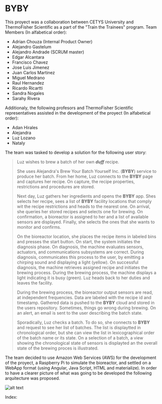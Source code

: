 # BYBY
This proyect was a collaboration between CETYS University and ThermoFisher Scientific as a part of the "Train the Trainees" program. 
Team Members (In alfabetical order):
* Adrian Chouza (Internal Product Owner)
* Alejandro Gastelum
* Alejandro Andrade (SCRUM master)
* Edgar Alcantara
* Francisco Chavez
* Jose Luis Jimenez
* Juan Carlos Martinez
* Miguel Medrano
* Raul Hernandez
* Ricardo Ricartti
* Sandra Nogales
* Sarahy Rivera
  
Additionaly, the following profesors and ThermoFisher Scientific representatives assisted in the development of the proyect (In alfabetical order):
* Adan Hirales
* Alejandra
* Luz Lozano
* Nataly 
  
The team was tasked to develop a solution for the following user story: 
> Luz wishes to brew a batch of her own ***duff*** recipe.
>
> She uses Alejandra's Brew Your Batch Yourself Inc. (**BYBY**) service to produce her batch. From her home, Luz connects to the **BYBY** page and captures her recipe. On capture, the recipe properties, restrictions and procedures are stored. 
>
> Next day, Luz gathers her ingredients and opens the **BYBY** app. Shes selects her recipe, sees a list of **BYBY** facility locations that comply wit the recipe restrictions and heads to the nearest one. On arrival, she queries her stored recipes and selects one for brewing. On confirmation, a bioreactor is assigned to her and a list of available sensors are displayed. Finally, she selects the ones that she wants to monitor and confirms. 
>
> On the bioreactor location, she places the recipe items in labeled bins and presses the start button. On start, the system initiates the diagnosis phase. On diagnosis, the machine evaluates sensors, actuators, and communications subsystems are correct. During diagnosis, communicates this process to the user, by emitting a chirping sound and displaying a light (yellow). On successful diagnosis, the machine retrieves assigned recipe and initiates the brewing process. During the brewing process, the machine displays a light indicating it is busy (green). Luz heads back to her duties and leaves the facility.
> 
> During the brewing process, the bioreactor output sensors are read, at independent frequencies. Data are labeled with the recipe id and timestamp. Gathered data is pushed to the **BYBY** cloud and stored in the users repository. Sometimes, things go wrong during brewing. On an alert, an email is sent to the user describing the batch state.
> 
> Sporadically, Luz checks a batch. To do so, she connects to **BYBY** and request to see her list of batches. The list is displaytted in chronological order, but she can view the list in lexicographical order of the batch name or its state. On a selection of a batch, a view showing the chronological state of sensors is displayted an the overall state of the brewing proces is illustrated.

The team decided to use Amazon Web Services (AWS) for the development of the proyect, a Raspberry Pi to simulate the bioreactor, and settled on a WebApp format (using Angular, Java Script, HTML and materialize). In order to have a clearer picture of what was going to be developed the following arquitecture was proposed. 

![alt text](https://github.com/KillerFarmer/BYBY/tree/documentation/documentation/img/arquitecture.png "Arquitecture")

Index: